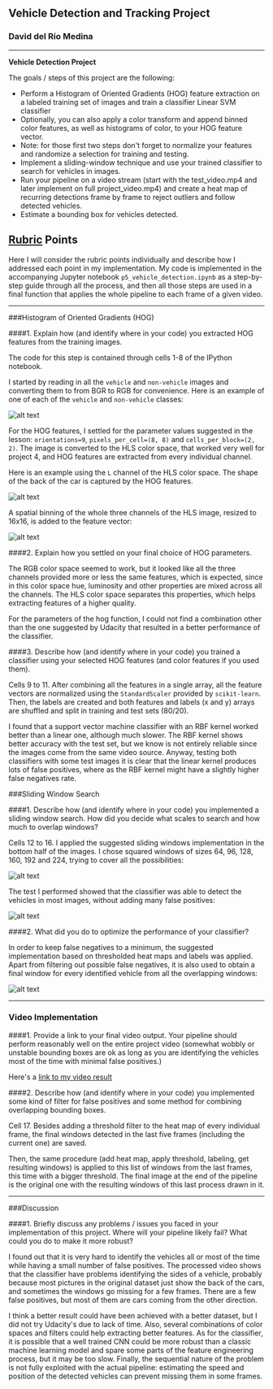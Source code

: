 ## Vehicle Detection and Tracking Project
### David del Río Medina

---

**Vehicle Detection Project**

The goals / steps of this project are the following:

* Perform a Histogram of Oriented Gradients (HOG) feature extraction on a labeled training set of images and train a classifier Linear SVM classifier
* Optionally, you can also apply a color transform and append binned color features, as well as histograms of color, to your HOG feature vector. 
* Note: for those first two steps don't forget to normalize your features and randomize a selection for training and testing.
* Implement a sliding-window technique and use your trained classifier to search for vehicles in images.
* Run your pipeline on a video stream (start with the test_video.mp4 and later implement on full project_video.mp4) and create a heat map of recurring detections frame by frame to reject outliers and follow detected vehicles.
* Estimate a bounding box for vehicles detected.

[//]: # (Image References)
[image1]: ./output_images/dataset.png
[image2]: ./output_images/hog.png
[image3]: ./output_images/spatial.png
[image4]: ./output_images/windows.png
[image5]: ./output_images/vehicle_windows.png
[image6]: ./output_images/heatmap.png
[video1]: ./processed.mp4

## [Rubric](https://review.udacity.com/#!/rubrics/513/view) Points
Here I will consider the rubric points individually and describe how I addressed each point in my implementation. My code is implemented in the accompanying Jupyter notebook `p5_vehicle_detection.ipynb` as a step-by-step guide through all the process, and then all those steps are used in a final function that applies the whole pipeline to each frame of a given video.

---

###Histogram of Oriented Gradients (HOG)

####1. Explain how (and identify where in your code) you extracted HOG features from the training images.

The code for this step is contained through cells 1-8 of the IPython notebook.

I started by reading in all the `vehicle` and `non-vehicle` images and converting them to from BGR to RGB for convenience.  Here is an example of one of each of the `vehicle` and `non-vehicle` classes:

![alt text][image1]

For the HOG features, I settled for the parameter values suggested in the lesson: `orientations=9`, `pixels_per_cell=(8, 8)` and `cells_per_block=(2, 2)`. The image is converted to the HLS color space, that worked very well for project 4, and HOG features are extracted from every individual channel. 

Here is an example using the `L` channel of the HLS color space. The shape of the back of the car is captured by the HOG features.


![alt text][image2]

A spatial binning of the whole three channels of the HLS image, resized to 16x16, is added to the feature vector:

![alt text][image3]

####2. Explain how you settled on your final choice of HOG parameters.

The RGB color space seemed to work, but it looked like all the three channels provided more or less the same features, which is expected, since in this color space hue, luminosity and other properties are mixed across all the channels. The HLS color space separates this properties, which helps extracting features of a higher quality.

For the parameters of the hog function, I could not find a combination other than the one suggested by Udacity that resulted in a better performance of the classifier.

####3. Describe how (and identify where in your code) you trained a classifier using your selected HOG features (and color features if you used them).

Cells 9 to 11. After combining all the features in a single array, all the feature vectors are normalized using the `StandardScaler` provided by `scikit-learn`. Then, the labels are created and both features and labels (x and y) arrays are shuffled and split in training and test sets (80/20).

I found that a support vector machine classifier with an RBF kernel worked better than a linear one, although much slower. The RBF kernel shows better accuracy with the test set, but we know is not entirely reliable since the images come from the same video source. Anyway, testing both classifiers with some test images it is clear that the linear kernel produces lots of false positives, where as the RBF kernel might have a slightly higher false negatives rate.  

###Sliding Window Search

####1. Describe how (and identify where in your code) you implemented a sliding window search.  How did you decide what scales to search and how much to overlap windows?

Cells 12 to 16. I applied the suggested sliding windows implementation in the bottom half of the images. I chose squared windows of sizes 64, 96, 128, 160, 192 and 224, trying to cover all the possibilities:

![alt text][image4]

The test I performed showed that the classifier was able to detect the vehicles in most images, without adding many false positives:

![alt text][image5]
 

####2. What did you do to optimize the performance of your classifier?

In order to keep false negatives to a minimum, the suggested implementation based on thresholded heat maps and labels was applied. Apart from filtering out possible false negatives, it is also used to obtain a final window for every identified vehicle from all the overlapping windows:

![alt text][image6]

---

### Video Implementation

####1. Provide a link to your final video output.  Your pipeline should perform reasonably well on the entire project video (somewhat wobbly or unstable bounding boxes are ok as long as you are identifying the vehicles most of the time with minimal false positives.)

Here's a [link to my video result](https://www.dropbox.com/s/966a3i9lvxx1hvg/processed.mp4?dl=0)


####2. Describe how (and identify where in your code) you implemented some kind of filter for false positives and some method for combining overlapping bounding boxes.

Cell 17. Besides adding a threshold filter to the heat map of every individual frame, the final windows detected in the last five frames (including the current one) are saved. 

Then, the same procedure (add heat map, apply threshold, labeling, get resulting windows) is applied to this list of windows from the last frames, this time with a bigger threshold. The final image at the end of the pipeline is the original one with the resulting windows of this last process drawn in it.


---

###Discussion

####1. Briefly discuss any problems / issues you faced in your implementation of this project.  Where will your pipeline likely fail?  What could you do to make it more robust?

I found out that it is very hard to identify the vehicles all or most of the time while having a small number of false positives. The processed video shows that the classifier have problems identifying the sides of a vehicle, probably because most pictures in the original dataset just show the back of the cars, and sometimes the windows go missing for a few frames. There are a few false positives, but most of them are cars coming from the other direction.

I think a better result could have been achieved with a better dataset, but I did not try Udacity's due to lack of time. Also, several combinations of color spaces and filters could help extracting better features. As for the classifier, it is possible that a well trained CNN could be more robust than a classic machine learning model and spare some parts of the feature engineering process, but it may be too slow. Finally, the sequential nature of the problem is not fully exploited with the actual pipeline: estimating the speed and position of the detected vehicles can prevent missing them in some frames.
